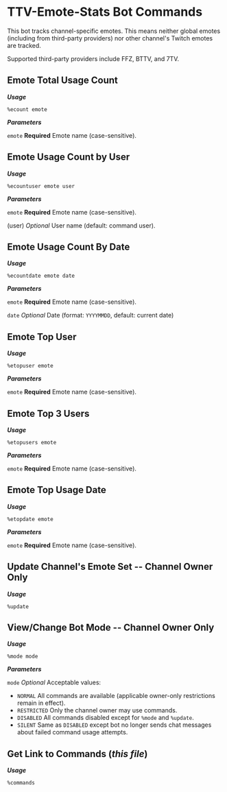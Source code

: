 # TTV-Emote-Stats Bot Commands
This bot tracks channel-specific emotes. This means neither global emotes (including from third-party providers) nor other channel's Twitch emotes are tracked.

Supported third-party providers include FFZ, BTTV, and 7TV.

## Emote Total Usage Count

___Usage___

`%ecount emote`

___Parameters___

`emote` **Required** Emote name (case-sensitive).

## Emote Usage Count by User

___Usage___

`%ecountuser emote user` 

___Parameters___

`emote` **Required** Emote name (case-sensitive).

(user) *Optional* User name (default: command user).

## Emote Usage Count By Date

___Usage___

`%ecountdate emote date`

___Parameters___

`emote` **Required** Emote name (case-sensitive).

`date` *Optional* Date (format: `YYYYMMDD`, default: current date)

## Emote Top User

___Usage___

`%etopuser emote`

___Parameters___

`emote` **Required** Emote name (case-sensitive).

## Emote Top 3 Users

___Usage___

`%etopusers emote`

___Parameters___

`emote` **Required** Emote name (case-sensitive).

## Emote Top Usage Date

___Usage___

`%etopdate emote`

___Parameters___

`emote` **Required** Emote name (case-sensitive).

## Update Channel's Emote Set -- **Channel Owner Only**

___Usage___

`%update`

## View/Change Bot Mode -- **Channel Owner Only**

___Usage___

`%mode mode`

___Parameters___

`mode` *Optional* Acceptable values:
  - `NORMAL` All commands are available (applicable owner-only restrictions remain in effect).
  - `RESTRICTED` Only the channel owner may use commands.
  - `DISABLED` All commands disabled except for `%mode` and `%update`.
  - `SILENT` Same as `DISABLED` except bot no longer sends chat messages about failed command usage attempts.

## Get Link to Commands (*this file*)

___Usage___

`%commands`